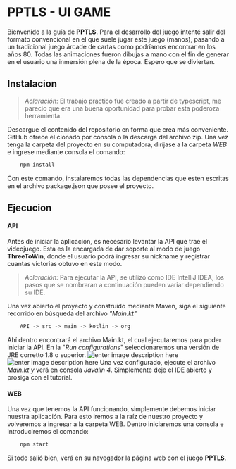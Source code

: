 ﻿# PPTLS - UI GAME

Bienvenido a la guía de **PPTLS**. Para el desarrollo del juego intenté salir del formato convencional en el que suele jugar este juego (manos), pasando a un tradicional juego árcade de cartas como podríamos encontrar en los años 80. Todas las animaciones fueron dibujas a mano con el fin de generar en el usuario una inmersión plena de la época. Espero que se diviertan.

## Instalacion
> *Aclaración*: El trabajo practico fue creado a partir de typescript, me parecio que era una buena oportunidad para probar esta poderoza herramienta.

Descargue el contenido del repositorio en forma que crea más conveniente. GitHub ofrece el clonado por consola o la descarga del archivo zip. Una vez tenga la carpeta del proyecto en su computadora, diríjase a la carpeta *WEB* e ingrese mediante consola el comando:
```js
    npm install
```
Con este comando, instalaremos todas las dependencias que esten escritas en el archivo package.json que posee el proyecto.

## Ejecucion
#### API
Antes de iniciar la aplicación, es necesario levantar la API que trae el videojuego. Esta es la encargada de dar soporte al modo de juego **ThreeToWin**, donde el usuario podrá ingresar su nickname y registrar cuantas victorias obtuvo en este modo.
> *Aclaración*: Para ejecutar la API, se utilizó como IDE IntelliJ IDEA, los pasos que se nombraran a continuación pueden variar dependiendo su IDE.

Una vez abierto el proyecto y construido mediante Maven, siga el siguiente recorrido  en búsqueda del archivo *"Main.kt"*
```js
    API -> src -> main -> kotlin -> org
```
Ahí dentro encontrará el archivo Main.kt, el cual ejecutaremos para poder iniciar la API. En la "*Run  configurations*" seleccionaremos una versión de JRE  corretto 1.8 o superior. 
![enter image description here](https://i.ibb.co/ZhrrXpq/1.png)
![enter image description here](https://i.ibb.co/SBFPPcs/2.png)
Una vez configurado, ejecute el archivo *Main.kt y* verá en consola *Javalin 4*. Simplemente deje el IDE abierto y prosiga con el tutorial.

#### WEB
Una vez que tenemos la API funcionando, simplemente debemos iniciar nuestra aplicación. Para esto iremos a la raíz de nuestro proyecto y volveremos a ingresar a la carpeta WEB. Dentro iniciaremos una consola e introduciremos el comando:
```js
    npm start
```
Si todo salió bien, verá en su navegador la página web con el juego **PPTLS**.




